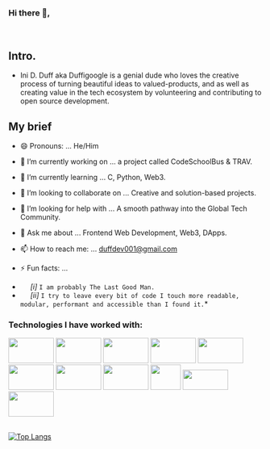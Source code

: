 ### Hi there  👋, 
<br />

## Intro.
  - Ini D. Duff <Caleb/> aka Duffigoogle is a genial dude who loves the creative process of turning beautiful ideas to valued-products, and as well as creating value in the tech ecosystem by volunteering and contributing to open source development. 


## My brief

- 😄 Pronouns: ... He/Him
- 🔭 I’m currently working on ... a project called CodeSchoolBus & TRAV.
- 🌱 I’m currently learning ... C, Python, Web3.
- 👯 I’m looking to collaborate on ... Creative and solution-based projects.
- 🤔 I’m looking for help with ... A smooth pathway into the Global Tech Community.
- 💬 Ask me about ... Frontend Web Development, Web3, DApps. 
- 📫 How to reach me: ... duffdev001@gmail.com


- ⚡ Fun facts: ... 
* &nbsp;&nbsp;&nbsp;&nbsp; *[i]* ```I am probably The Last Good Man.``` 
* &nbsp;&nbsp;&nbsp;&nbsp; *[ii]* ```I try to leave every bit of code I touch more readable, modular, performant and accessible than I found it.```*


### Technologies I have worked with:

<span>
  <img width="90px" height="50px" src="https://img.icons8.com/color/452/bootstrap.png">
  <img width="90px" height="50px" src="https://www.schoolofit.co.za/wp-content/uploads/2020/03/ReactJS-courses.png">
  <img width="90px" height="50px" src="https://material-ui.com/static/logo_raw.svg">
  <img width="90px" height="50px" src='https://decodenatura.com/static/fb8aa1bb70c9925ce1ae22dc2711b343/4e9d0/nextjs-logo.png'>
  <img width="90px" height="50px" src='https://tailwindcss.com/_next/static/media/tailwindcss-mark.cb8046c163f77190406dfbf4dec89848.svg'>
  <img width="90px" height="50px" src='https://rstudio.github.io/sass/reference/figures/logo.svg'>
  <img width='90px' height="50px" src='https://upload.wikimedia.org/wikipedia/commons/d/d9/Node.js_logo.svg'>
  <img width="90px" height="50px" src="https://banner2.cleanpng.com/20181209/yvf/kisspng-javascript-angularjs-node-js-computer-icons-clip-a-clipart-js-5c0d82819a4963.228658921544389249632.jpg">
  <img width="60px" height="50px" src="https://img.icons8.com/color/452/firebase.png">
  <img width="90px" height="40px" src="https://www.python.org/static/community_logos/python-logo-master-v3-TM.png">
  <img width="90px" height="50px" src="https://upload.wikimedia.org/wikipedia/commons/thumb/9/95/Vue.js_Logo_2.svg/1200px-Vue.js_Logo_2.svg.png"> 
</span>

<!-- <br />
<br />

![TheLastGoodMan's github stats](https://github-readme-stats.vercel.app/api?username=duffigoogle&show_icons=true&theme=radical) -->




<br />
<br />

[![Top Langs](https://github-readme-stats.vercel.app/api/top-langs/?username=duffigoogle&layout=compact)](https://github.com/duffigoogle/github-readme-stats)
